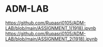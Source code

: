 # ADM-LAB
https://github.com/Rupasri0105/ADM-LAB/blob/main/ASSIGNMENT_1(1918).ipynb
https://github.com/Rupasri0105/ADM-LAB/blob/main/ASSIGNMENT_2(1918).ipynb
